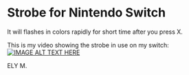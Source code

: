 # Strobe for Nintendo Switch


It will flashes in colors rapidly for short time after you press X.   


This is my video showing the strobe in use on my switch: 
[![IMAGE ALT TEXT HERE](http://img.youtube.com/vi/N-fwrfMwdQU/0.jpg)](http://www.youtube.com/watch?v=N-fwrfMwdQU)



ELY M. 

